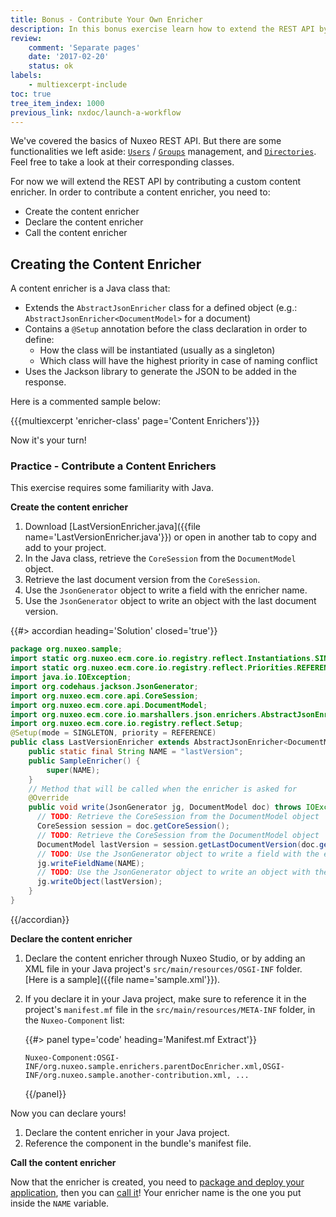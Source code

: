 ```yaml
---
title: Bonus - Contribute Your Own Enricher
description: In this bonus exercise learn how to extend the REST API by contributing a custom content enricher.
review:
    comment: 'Separate pages'
    date: '2017-02-20'
    status: ok
labels:
    - multiexcerpt-include
toc: true
tree_item_index: 1000
previous_link: nxdoc/launch-a-workflow
---
```


We've covered the basics of Nuxeo REST API. But there are some functionalities we left aside: [`Users`](https://nuxeo.github.io/nuxeo-js-client/latest/Users.html) / [`Groups`](https://nuxeo.github.io/nuxeo-js-client/latest/Groups.html) management, and [`Directories`](https://nuxeo.github.io/nuxeo-js-client/latest/Directory.html). Feel free to take a look at their corresponding classes.

For now we will extend the REST API by contributing a custom content enricher. In order to contribute a content enricher, you need to:

*   Create the content enricher
*   Declare the content enricher
*   Call the content enricher

## Creating the Content Enricher

A content enricher is a Java class that:

*   Extends the `AbstractJsonEnricher` class for a defined object (e.g.: `AbstractJsonEnricher<DocumentModel>` for a document)
*   Contains a `@Setup` annotation before the class declaration in order to define:
    *   How the class will be instantiated (usually as a singleton)
    *   Which class will have the highest priority in case of naming conflict
*   Uses the Jackson library to generate the JSON to be added in the response.

Here is a commented sample below:

{{{multiexcerpt 'enricher-class' page='Content Enrichers'}}}

Now it's your turn!

### Practice - Contribute a Content Enrichers

This exercise requires some familiarity with Java.

**Create the content enricher**

1.  Download [LastVersionEnricher.java]({{file name='LastVersionEnricher.java'}}) or open in another tab to copy and add to your project.
2.  In the Java class, retrieve the `CoreSession` from the `DocumentModel` object.
3.  Retrieve the last document version from the `CoreSession`.
4.  Use the `JsonGenerator` object to write a field with the enricher name.
5.  Use the `JsonGenerator` object to write an object with the last document version.

{{#> accordian heading='Solution' closed='true'}}

```java
package org.nuxeo.sample;
import static org.nuxeo.ecm.core.io.registry.reflect.Instantiations.SINGLETON;
import static org.nuxeo.ecm.core.io.registry.reflect.Priorities.REFERENCE;
import java.io.IOException;
import org.codehaus.jackson.JsonGenerator;
import org.nuxeo.ecm.core.api.CoreSession;
import org.nuxeo.ecm.core.api.DocumentModel;
import org.nuxeo.ecm.core.io.marshallers.json.enrichers.AbstractJsonEnricher;
import org.nuxeo.ecm.core.io.registry.reflect.Setup;
@Setup(mode = SINGLETON, priority = REFERENCE)
public class LastVersionEnricher extends AbstractJsonEnricher<DocumentModel> {
    public static final String NAME = "lastVersion";
    public SampleEnricher() {
        super(NAME);
    }
    // Method that will be called when the enricher is asked for
    @Override
    public void write(JsonGenerator jg, DocumentModel doc) throws IOException {
      // TODO: Retrieve the CoreSession from the DocumentModel object
      CoreSession session = doc.getCoreSession();
      // TODO: Retrieve the CoreSession from the DocumentModel object
      DocumentModel lastVersion = session.getLastDocumentVersion(doc.getRef());
      // TODO: Use the JsonGenerator object to write a field with the enricher name
      jg.writeFieldName(NAME);
      // TODO: Use the JsonGenerator object to write an object with the last document version
      jg.writeObject(lastVersion);
    }
}
```

{{/accordian}}

**Declare the content enricher**

1.  Declare the content enricher through Nuxeo Studio, or by adding an XML file in your Java project's `src/main/resources/OSGI-INF` folder. [Here is a sample]({{file name='sample.xml'}}).
2.  If you declare it in your Java project, make sure to reference it in the project's `manifest.mf` file in the `src/main/resources/META-INF` folder, in the `Nuxeo-Component` list:

    {{#> panel type='code' heading='Manifest.mf Extract'}}
    ```
    Nuxeo-Component:OSGI-INF/org.nuxeo.sample.enrichers.parentDocEnricher.xml,OSGI-INF/org.nuxeo.sample.another-contribution.xml, ...
    ```
    {{/panel}}

Now you can declare yours!

1.  Declare the content enricher in your Java project.
2.  Reference the component in the bundle's manifest file.

**Call the content enricher**

Now that the enricher is created, you need to [package and deploy your application](https://university.hyland.com/courses/e4135), then you can [call it](#enrichers)! Your enricher name is the one you put inside the `NAME` variable.
